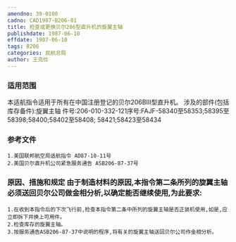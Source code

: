 ```yaml
---
amendno: 39-0100
cadno: CAD1987-B206-01
title: 检查或更换贝尔206型直升机的旋翼主轴
publishdate: 1987-06-10
effdate: 1987-06-10
tags: B206
categories: 民航总局
author: 王克俭
---
```


### 适用范围 
本适航指令适用于所有在中国注册登记的贝尔206BⅢ型直升机。     涉及的部件(包括库存备件):旋翼主轴 件号:206-010-332-121序号:FAJF-58340至58353;58395至58398;58400;58402至58408;
58421;58423至58434

### 参考文件
    1.美国联邦航空局适航指令 AD87-10-11号
    2.美国贝尔直升机公司紧急服务通告 ASB206-87-37号


### 原因、措施和规定     由于制造材料的原因,本指令第二条所列的旋翼主轴必须送回贝尔公司做金相分析,以确定能否继续使用,为此要求: 
    1.在收到本指令后的下次飞行前,检查本指令第二条中所列的旋翼主轴是否正装机使用,如是,应立即拆下并换上可用件。
    2.检查库存的旋翼主轴。 
    3.按服务通告ASB206-87-37中说明的程序,将有关的旋翼主轴送回贝尔公司作金相分析。

  

